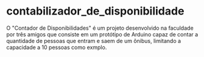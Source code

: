 # contabilizador_de_disponibilidade
O "Contador de Disponibilidades" é um projeto desenvolvido na faculdade por três amigos que consiste em um protótipo de Arduino capaz de contar a quantidade de pessoas que entram e saem de um ônibus, limitando a capacidade a 10 pessoas como exmplo.
